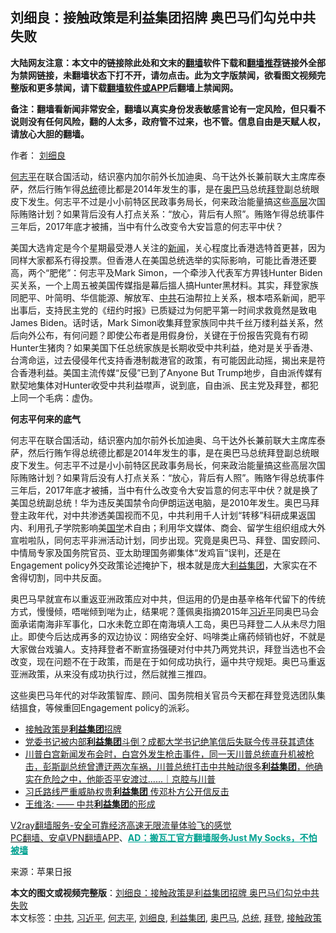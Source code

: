  <h2>刘细良：接触政策是利益集团招牌 奥巴马们勾兑中共失败</h2> <p class="notice"><b>大陆网友注意：本文中的链接除此处和文末的<a href="https://github.com/bannedbook/fanqiang" >翻墙</a>软件下载和<a href="https://github.com/killgcd/justmysocks/blob/master/README.md">翻墙推荐</a>链接外全部为禁网链接，未翻墙状态下打不开，请勿点击。此为文字版禁闻，欲看图文视频完整版和更多禁闻，请下载<a href="https://github.com/bannedbook/fanqiang">翻墙软件或APP</a>后翻墙上禁闻网。</p><p>备注：翻墙看新闻非常安全，翻墙以真实身份发表敏感言论有一定风险，但只看不说则没有任何风险，翻的人太多，政府管不过来，也不管。信息自由是天赋人权，请放心大胆的翻墙。</b></p>  <div class="entry"> <p>作者： <a href="https://www.bannedbook.org/bnews/tag/%E5%88%98%E7%BB%86%E8%89%AF/" class="st_tag internal_tag" rel="tag" title="标签 刘细良 下的日志">刘细良</a></p> <p id="summary"><a href="https://www.bannedbook.org/bnews/tag/%E4%BD%95%E5%BF%97%E5%B9%B3/" class="st_tag internal_tag" rel="tag" title="标签 何志平 下的日志">何志平</a>在联合国活动，结识塞内加尔前外长加迪奥、乌干达外长兼前联大主席库泰萨，然后行贿乍得<a href="https://www.bannedbook.org/bnews/tag/%e6%80%bb%e7%bb%9f/" class="st_tag internal_tag" rel="tag" title="标签 总统 下的日志">总统</a>德比都是2014年发生的事，是在<a href="https://www.bannedbook.org/bnews/tag/%e5%a5%a5%e5%b7%b4%e9%a9%ac/" class="st_tag internal_tag" rel="tag" title="标签 奥巴马 下的日志">奥巴马</a>总统<a href="https://www.bannedbook.org/bnews/tag/%e6%8b%9c%e7%99%bb/" class="st_tag internal_tag" rel="tag" title="标签 拜登 下的日志">拜登</a>副总统眼皮下发生。何志平不过是小小前特区民政事务局长，何来政治能量搞这些<span class='wp_keywordlink_affiliate'><a href="https://www.bannedbook.org/bnews/ccpdope/" title="中共高层内幕" target="_blank">高层</a></span>次国际贿赂计划？如果背后没有人打点关系：“放心，背后有人照”。贿赂乍得总统事件三年后，2017年底才被捕，当中有什么改变令大安旨意的何志平中伏？</p>  <p id="conimg"></p> <p>美国大选肯定是今个星期最受港人关注的<span class='wp_keywordlink_affiliate'><a href="https://www.bannedbook.org/" title="新闻">新闻</a></span>，关心程度比香港选特首更甚，因为同样大家都系冇得投票。但香港人在美国总统选举的实际影响，可能比香港还要高，两个“肥佬”：何志平及Mark Simon，一个牵涉入代表军方畀钱Hunter Biden买关系，一个上周五被美国传媒指是幕后搵人搞Hunter黑材料。其实，拜登家族同肥平、叶简明、华信能源、解放军、<a href="https://www.bannedbook.org/bnews/tag/%e4%b8%ad%e5%85%b1/" class="st_tag internal_tag" rel="tag" title="标签 中共 下的日志">中共</a>石油帮拉上关系，根本唔系新闻，肥平出事后，支持民主党的《纽约时报》已质疑过为何肥平第一时间求救竟然是致电James Biden。话时话，Mark Simon收集拜登家族同中共千丝万缕利益关系，然后向外公布，有何问题？即使公布者是用假身份，关键在于份报告究竟有冇砌Hunter生猪肉？如果美国下任总统家族是长期收受中共利益，绝对是关乎香港、台湾命运，过去侵侵年代支持香港制裁港官的政策，有可能因此动摇，揭出来是符合香港利益。美国主流传媒“反侵”已到了Anyone But Trump地步，自由派传媒有默契地集体对Hunter收受中共利益噤声，说到底，自由派、民主党及拜登，都犯上同一个毛病：虚伪。</p>  <p><strong>何志平何来的底气</strong></p> <p>何志平在联合国活动，结识塞内加尔前外长加迪奥、乌干达外长兼前联大主席库泰萨，然后行贿乍得总统德比都是2014年发生的事，是在奥巴马总统拜登副总统眼皮下发生。何志平不过是小小前特区民政事务局长，何来政治能量搞这些高层次国际贿赂计划？如果背后没有人打点关系：“放心，背后有人照”。贿赂乍得总统事件三年后，2017年底才被捕，当中有什么改变令大安旨意的何志平中伏？就是换了美国总统副总统！华为违反美国禁令向伊朗运送电脑，是2010年发生。奥巴马拜登主政年代，对中共渗透美国视而不见，中共利用千人计划“转移”科研成果返国内、利用孔子学院影响美<span class='wp_keywordlink'><a href="https://www.bannedbook.org/forum24/" title="国学传统文化禁书" target="_blank">国学</a></span>术自由；利用华文媒体、商会、留学生组织组成大外宣啦啦队，同何志平非洲活动计划，同步出现。究竟是奥巴马、拜登、国安顾问、中情局专家及国务院官员、亚太助理国务卿集体“发鸡盲”误判，还是在Engagement policy外交政策论述掩护下，根本就是庞大<a href="https://www.bannedbook.org/bnews/tag/%e5%88%a9%e7%9b%8a%e9%9b%86%e5%9b%a2/" class="st_tag internal_tag" rel="tag" title="标签 利益集团 下的日志">利益集团</a>，大家实在不舍得切割，同中共反面。</p>  <p>奥巴马早就宣布以重返亚洲政策应对中共，但运用的仍是由基辛格年代留下的传统方式，慢慢倾，唔啱倾到啱为止，结果呢？蓬佩奥指摘2015年<a href="https://www.bannedbook.org/bnews/tag/%e4%b9%a0%e8%bf%91%e5%b9%b3/" class="st_tag internal_tag" rel="tag" title="标签 习近平 下的日志">习近平</a>同奥巴马会面承诺南海非军事化，口水未亁立即在南海填人工岛，奥巴马拜登二人从未尽力阻止。即使今后达成再多的双边协议：网络安全好、吗啡类止痛药倾销也好，不就是大家做台戏骗人。支持拜登者不断宣扬强硬对付中共乃两党共识，拜登当选也不会改变，现在问题不在于政策，而是在于如何成功执行，逼中共守规矩。奥巴马重返亚洲政策，从来没有成功执行过，然后就推三推四。</p> <p>这些奥巴马年代的对华政策智库、顾问、国务院相关官员今天都在拜登竞选团队集结搵食，等候重回Engagement policy的派彩。</p>  <ul class='op-related-articles' title='相关阅读'> <li><a href='https://www.bannedbook.org/bnews/ssgc/20201102/1424495.html' target='_blank'>接触政策是<b>利益集团</b>招牌</a></li> <li><a href='https://www.bannedbook.org/bnews/headline/20201016/1414989.html' target='_blank'>党委书记被内部<b>利益集团</b>斗倒？成都大学书记绝笔信后失联今传寻获其遗体</a></li> <li><a href='https://www.bannedbook.org/bnews/bannedvideo/20200818/1386048.html' target='_blank'>川普白宫新闻发布会时，白宫外发生枪击事件，同一天川普总统直升机被枪击，彭斯副总统曾遭迂两次车祸，川普总统打击中共触动很多<b>利益集团</b>，他确实在危险之中，他能否平安渡过......｜京腔与川普</a></li> <li><a href='https://www.bannedbook.org/bnews/cbnews/20200502/1322316.html' target='_blank'>习氏路线严重威胁权贵<b>利益集团</b> 传邓朴方公开信反击</a></li> <li><a href='https://www.bannedbook.org/bnews/baitai/20200308/1290682.html' target='_blank'>王维洛: —— 中共<b>利益集团</b>的形成</a></li> </ul> <p class="texttj"> <a href="https://www.bannedbook.org/forum23/topic22702.html" target="_blank">V2ray翻墙服务-安全可靠经济高速无限流量体验飞的感觉</a><br/> <a href="https://github.com/bannedbook/fanqiang/wiki/%E7%A6%81%E9%97%BB%E7%BD%91%E5%AE%89%E5%8D%93%E7%BF%BB%E5%A2%99%E6%96%B0%E9%97%BBAPP" target="_blank">PC翻墙、安卓VPN翻墙APP</a>、<span onclick="window.open('https://github.com/killgcd/justmysocks/blob/master/README.md')" style="font-weight:bold;color:#00A191;cursor:pointer;text-decoration:underline;outline:none">AD：搬瓦工官方翻墙服务Just My Socks，不怕被墙</span></p><p> 来源：苹果日报 </p><a name='sharetosocial'></a>       <div><b>本文的图文或视频完整版</b>：<a href='https://www.bannedbook.org/bnews/comments/20201103/1424799.html'>刘细良：接触政策是利益集团招牌 奥巴马们勾兑中共失败</a></div>  </div><!--END ENTRY--> <div class="postfooter"> <div>本文标签：<a href="https://www.bannedbook.org/bnews/tag/%e4%b8%ad%e5%85%b1/" rel="tag">中共</a>, <a href="https://www.bannedbook.org/bnews/tag/%e4%b9%a0%e8%bf%91%e5%b9%b3/" rel="tag">习近平</a>, <a href="https://www.bannedbook.org/bnews/tag/%E4%BD%95%E5%BF%97%E5%B9%B3/" rel="tag">何志平</a>, <a href="https://www.bannedbook.org/bnews/tag/%E5%88%98%E7%BB%86%E8%89%AF/" rel="tag">刘细良</a>, <a href="https://www.bannedbook.org/bnews/tag/%e5%88%a9%e7%9b%8a%e9%9b%86%e5%9b%a2/" rel="tag">利益集团</a>, <a href="https://www.bannedbook.org/bnews/tag/%e5%a5%a5%e5%b7%b4%e9%a9%ac/" rel="tag">奥巴马</a>, <a href="https://www.bannedbook.org/bnews/tag/%e6%80%bb%e7%bb%9f/" rel="tag">总统</a>, <a href="https://www.bannedbook.org/bnews/tag/%e6%8b%9c%e7%99%bb/" rel="tag">拜登</a>, <a href="https://www.bannedbook.org/bnews/tag/%E6%8E%A5%E8%A7%A6%E6%94%BF%E7%AD%96/" rel="tag">接触政策</a></div>  </div><!--END POSTFOOTER--> 